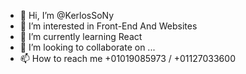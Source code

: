 - 👋 Hi, I’m @KerlosSoNy
- 👀 I’m interested in Front-End And Websites
- 🌱 I’m currently learning React
- 💞️ I’m looking to collaborate on ...
- 📫 How to reach me +01019085973 / +01127033600

<!---
KerlosSoNy/KerlosSoNy is a ✨ special ✨ repository because its `README.md` (this file) appears on your GitHub profile.
You can click the Preview link to take a look at your changes.
--->
